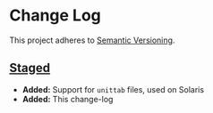 Change Log
==========

This project adheres to [Semantic Versioning](http://semver.org).

[Staged]: ../../compare/v1.0.0...HEAD


[Staged]
--------------------------------------------------------------------------------
* __Added:__ Support for `unittab` files, used on Solaris
* __Added:__ This change-log
